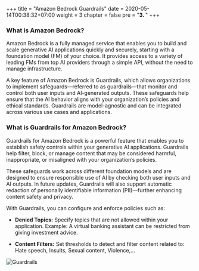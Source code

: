 +++
title = "Amazon Bedrock Guardrails"
date = 2020-05-14T00:38:32+07:00
weight = 3
chapter = false
pre = "<b>3. </b>"
+++

### What is Amazon Bedrock?

Amazon Bedrock is a fully managed service that enables you to build and scale generative AI applications quickly and securely, starting with a foundation model (FM) of your choice. It provides access to a variety of leading FMs from top AI providers through a simple API, without the need to manage infrastructure.

A key feature of Amazon Bedrock is Guardrails, which allows organizations to implement safeguards—referred to as guardrails—that monitor and control both user inputs and AI-generated outputs. These safeguards help ensure that the AI behavior aligns with your organization’s policies and ethical standards. Guardrails are model-agnostic and can be integrated across various use cases and applications.

### What is Guardrails for Amazon Bedrock?

Guardrails for Amazon Bedrock is a powerful feature that enables you to establish safety controls within your generative AI applications. Guardrails help filter, block, or manage content that may be considered harmful, inappropriate, or misaligned with your organization’s policies.

These safeguards work across different foundation models and are designed to ensure responsible use of AI by checking both user inputs and AI outputs. In future updates, Guardrails will also support automatic redaction of personally identifiable information (PII)—further enhancing content safety and privacy.

With Guardrails, you can configure and enforce policies such as:

- **Denied Topics:** Specify topics that are not allowed within your application.
  Example: A virtual banking assistant can be restricted from giving investment advice.

- **Content Filters:** Set thresholds to detect and filter content related to: Hate speech, Insults, Sexual content, Violence,...

![Guardrails](/images/3/Guardrails.png?width=90pc)
